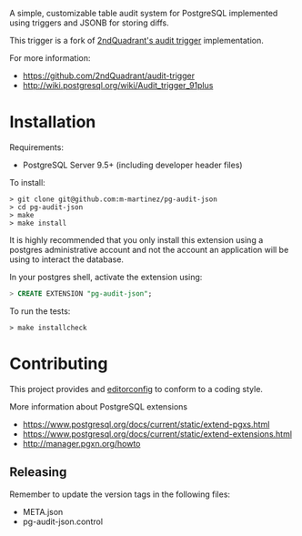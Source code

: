 A simple, customizable table audit system for PostgreSQL implemented using
triggers and JSONB for storing diffs.

This trigger is a fork of [2ndQuadrant's audit trigger][1] implementation.

For more information:
  * https://github.com/2ndQuadrant/audit-trigger
  * http://wiki.postgresql.org/wiki/Audit_trigger_91plus

[1]: https://github.com/2ndQuadrant/audit-trigger


# Installation

Requirements:
  * PostgreSQL Server 9.5+ (including developer header files)

To install:

```
> git clone git@github.com:m-martinez/pg-audit-json
> cd pg-audit-json
> make
> make install
```

It is highly recommended that you only install this extension using a
postgres administrative account and not the account an application will
be using to interact the database.

In your postgres shell, activate the extension using:

```sql
> CREATE EXTENSION "pg-audit-json";
```

To  run the tests:

```
> make installcheck
```


# Contributing

This project provides and [editorconfig](http://editorconfig.org) to conform
to a coding style.

More information about PostgreSQL extensions
  * https://www.postgresql.org/docs/current/static/extend-pgxs.html
  * https://www.postgresql.org/docs/current/static/extend-extensions.html
  * http://manager.pgxn.org/howto

## Releasing

Remember to update the version tags in the following files:
  * META.json
  * pg-audit-json.control

